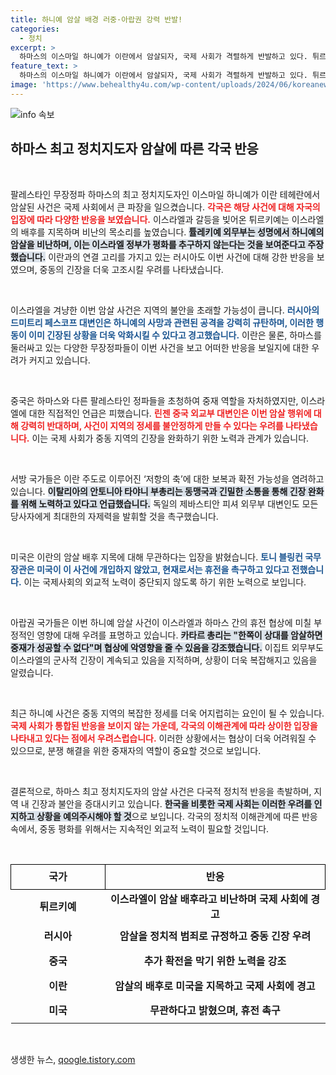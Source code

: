 ```yaml
---
title: 하니예 암살 배경 러중·아랍권 강력 반발!
categories:
  - 정치
excerpt: >
  하마스의 이스마일 하니예가 이란에서 암살되자, 국제 사회가 격렬하게 반발하고 있다. 튀르키예와 러시아는 이스라엘을 비난하며 중동 긴장 고조를 우려하고, 이란은 미국의 불개입을 주장. 이 사건은 팔레스타인과의 휴전 협상에도 악영향을 미칠 수 있다.
feature_text: >
  하마스의 이스마일 하니예가 이란에서 암살되자, 국제 사회가 격렬하게 반발하고 있다. 튀르키예와 러시아는 이스라엘을 비난하며 중동 긴장 고조를 우려하고, 이란은 미국의 불개입을 주장. 이 사건은 팔레스타인과의 휴전 협상에도 악영향을 미칠 수 있다.
image: 'https://www.behealthy4u.com/wp-content/uploads/2024/06/koreanews.jpg'
---
```


<p><img src="https://www.behealthy4u.com/wp-content/uploads/2024/06/koreanews.jpg" alt="info 속보" /></p>

<h2 data-ke-size="size26">하마스 최고 정치지도자 암살에 따른 각국 반응</h2>

<p data-ke-size="size16">&nbsp;</p>

<p>팔레스타인 무장정파 하마스의 최고 정치지도자인 이스마일 하니예가 이란 테헤란에서 암살된 사건은 국제 사회에서 큰 파장을 일으켰습니다. <b><span style="color: #ee2323;">각국은 해당 사건에 대해 자국의 입장에 따라 다양한 반응을 보였습니다.</span></b> 이스라엘과 갈등을 빚어온 튀르키예는 이스라엘의 배후를 지목하며 비난의 목소리를 높였습니다. <b><span style="background-color: #21538527;">튤레키예 외무부는 성명에서 하니예의 암살을 비난하며, 이는 이스라엘 정부가 평화를 추구하지 않는다는 것을 보여준다고 주장했습니다.</span></b> 이란과의 연결 고리를 가지고 있는 러시아도 이번 사건에 대해 강한 반응을 보였으며, 중동의 긴장을 더욱 고조시킬 우려를 나타냈습니다. </p>

<p data-ke-size="size16">&nbsp;</p>

<p>이스라엘을 겨냥한 이번 암살 사건은 지역의 불안을 초래할 가능성이 큽니다. <b><span style="color: #1a5490;">러시아의 드미트리 페스코프 대변인은 하니예의 사망과 관련된 공격을 강력히 규탄하며, 이러한 행동이 이미 긴장된 상황을 더욱 악화시킬 수 있다고 경고했습니다.</span></b> 이란은 물론, 하마스를 둘러싸고 있는 다양한 무장정파들이 이번 사건을 보고 어떠한 반응을 보일지에 대한 우려가 커지고 있습니다. </p>

<p data-ke-size="size16">&nbsp;</p>

<p>중국은 하마스와 다른 팔레스타인 정파들을 초청하여 중재 역할을 자처하였지만, 이스라엘에 대한 직접적인 언급은 피했습니다. <b><span style="color: #ee2323;">린젠 중국 외교부 대변인은 이번 암살 행위에 대해 강력히 반대하며, 사건이 지역의 정세를 불안정하게 만들 수 있다는 우려를 나타냈습니다.</span></b> 이는 국제 사회가 중동 지역의 긴장을 완화하기 위한 노력과 관계가 있습니다. </p>

<p data-ke-size="size16">&nbsp;</p> 

<p>서방 국가들은 이란 주도로 이루어진 ‘저항의 축’에 대한 보복과 확전 가능성을 염려하고 있습니다. <b><span style="background-color: #21538527;">이탈리아의 안토니아 타야니 부총리는 동맹국과 긴밀한 소통을 통해 긴장 완화를 위해 노력하고 있다고 언급했습니다.</span></b> 독일의 제바스티안 피셔 외무부 대변인도 모든 당사자에게 최대한의 자제력을 발휘할 것을 촉구했습니다. </p>

<p data-ke-size="size16">&nbsp;</p>

<p>미국은 이란의 암살 배후 지목에 대해 무관하다는 입장을 밝혔습니다. <b><span style="color: #1a5490;">토니 블링컨 국무장관은 미국이 이 사건에 개입하지 않았고, 현재로서는 휴전을 촉구하고 있다고 전했습니다.</span></b> 이는 국제사회의 외교적 노력이 중단되지 않도록 하기 위한 노력으로 보입니다. </p>

<p data-ke-size="size16">&nbsp;</p>

<p>아랍권 국가들은 이번 하니예 암살 사건이 이스라엘과 하마스 간의 휴전 협상에 미칠 부정적인 영향에 대해 우려를 표명하고 있습니다. <b><span style="background-color: #21538527;">카타르 총리는 "한쪽이 상대를 암살하면 중재가 성공할 수 없다"며 협상에 악영향을 줄 수 있음을 강조했습니다.</span></b> 이집트 외무부도 이스라엘의 군사적 긴장이 계속되고 있음을 지적하며, 상황이 더욱 복잡해지고 있음을 알렸습니다.</p>

<p data-ke-size="size16">&nbsp;</p>

<p>최근 하니예 사건은 중동 지역의 복잡한 정세를 더욱 어지럽히는 요인이 될 수 있습니다. <b><span style="color: #ee2323;">국제 사회가 통합된 반응을 보이지 않는 가운데, 각국의 이해관계에 따라 상이한 입장을 나타내고 있다는 점에서 우려스럽습니다.</span></b> 이러한 상황에서는 협상이 더욱 어려워질 수 있으므로, 분쟁 해결을 위한 중재자의 역할이 중요할 것으로 보입니다.</p>

<p data-ke-size="size16">&nbsp;</p>

<p>결론적으로, 하마스 최고 정치지도자의 암살 사건은 다국적 정치적 반응을 촉발하며, 지역 내 긴장과 불안을 증대시키고 있습니다. <b><span style="background-color: #21538527;">한국을 비롯한 국제 사회는 이러한 우려를 인지하고 상황을 예의주시해야 할 것</span></b>으로 보입니다. 각국의 정치적 이해관계에 따른 반응 속에서, 중동 평화를 위해서는 지속적인 외교적 노력이 필요할 것입니다. </p>

<p data-ke-size="size16">&nbsp;</p>

<table style="width: 100%; border-collapse: collapse;">
<tr>
<td style="width: 30%; border: 1px solid black; text-align: center; height: 40px;"><b>국가</b></td>
<td style="width: 70%; border: 1px solid black; text-align: center; height: 40px;"><b>반응</b></td>
</tr>
<tr>
<td style="text-align: center; height: 40px;"><b>튀르키예</b></td>
<td style="text-align: center; height: 40px;"><b>이스라엘이 암살 배후라고 비난하며 국제 사회에 경고</b></td>
</tr>
<tr>
<td style="text-align: center; height: 40px;"><b>러시아</b></td>
<td style="text-align: center; height: 40px;"><b>암살을 정치적 범죄로 규정하고 중동 긴장 우려</b></td>
</tr>
<tr>
<td style="text-align: center; height: 40px;"><b>중국</b></td>
<td style="text-align: center; height: 40px;"><b>추가 확전을 막기 위한 노력을 강조</b></td>
</tr>
<tr>
<td style="text-align: center; height: 40px;"><b>이란</b></td>
<td style="text-align: center; height: 40px;"><b>암살의 배후로 미국을 지목하고 국제 사회에 경고</b></td>
</tr>
<tr>
<td style="text-align: center; height: 40px;"><b>미국</b></td>
<td style="text-align: center; height: 40px;"><b>무관하다고 밝혔으며, 휴전 촉구</b></td>
</tr>
</table>

<p data-ke-size="size16">&nbsp;</p>
생생한 뉴스, <a href="https://qoogle.tistory.com" rel="dofollow">qoogle.tistory.com</a>


